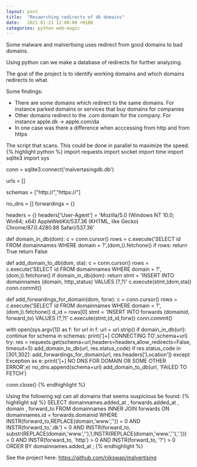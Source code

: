 ```yaml
---
layout: post
title:  "Resaerching redirects of dk domains"
date:   2021-01-21 12:00:00 +0100
categories: python web-magic
---
```

Some malware and malvertising uses redirect from good domains to bad domains.

Using python can we make a database of redirects for further analyzing.

The goal of the project is to identify working domains and which domains redirects to what.

Some findings:
* There are some domains which redirect to the same domains. For instance parked domains or services that buy domains for companies
* Other domains redirect to the .com domain for the company. For instance apple.dk -> apple.com/da
* In one case was there a difference when acccessing from http and from https

The script that scans. This could be done in parallel to maximize the speed.
{% highlight python %}
import requests
import socket
import time
import sqlite3
import sys

conn = sqlite3.connect('malvertasingdb.db')

urls = []

schemas = ["http://","https://"]

no_dns = []
forwardings = {}

headers = {}
headers['User-Agent'] = 'Mozilla/5.0 (Windows NT 10.0; Win64; x64) AppleWebKit/537.36 (KHTML, like Gecko) Chrome/87.0.4280.88 Safari/537.36'

def domain_in_db(dom):
    c = conn.cursor()
    rows = c.execute('SELECT id FROM domainnames WHERE domain = ?',(dom,)).fetchone()
    if rows:
        return True
    return False

def add_domain_to_db(dom, sta):
    c = conn.cursor()
    rows = c.execute('SELECT id FROM domainnames WHERE domain = ?',(dom,)).fetchone()
    if domain_in_db(dom):
        return
    stmt = 'INSERT INTO domainnames (domain, http_status) VALUES (?,?)'
    c.execute(stmt,(dom,sta))
    conn.commit()

def add_forwardings_for_domain(dom, forw):
    c = conn.cursor()
    rows = c.execute('SELECT id FROM domainnames WHERE domain = ?',(dom,)).fetchone()
    d_id = rows[0]
    stmt = 'INSERT INTO forwards (domainid, forward_to) VALUES (?,?)'
    c.execute(stmt,(d_id,forw))
    conn.commit()

with open(sys.argv[1]) as f:
    for url in f:
        url = url.strip()
        if domain_in_db(url):
            continue
        for schema in schemas:
            print('[+] CONNECTING TO',schema+url)
            try:
                res = requests.get(schema+url,headers=headers,allow_redirects=False, timeout=5)
                add_domain_to_db(url, res.status_code)
                if res.status_code in [301,302]:
                    add_forwardings_for_domain(url, res.headers['Location'])
            except Exception as e:
                print('[+] NO DNS FOR DOMAIN OR SOME OTHER ERROR',e)
                no_dns.append(schema+url)
                add_domain_to_db(url, 'FAILED TO FETCH')

conn.close()
{% endhighlight %}

Using the following sql can all domains that seems suspicious be found:
{% hightlight sql %}
SELECT
        domainnames.added_at
    ,   forwards.added_at
    ,    domain
    ,   forward_to
FROM
    domainnames
    INNER JOIN forwards ON
    domainnames.id = forwards.domainid
WHERE
    INSTR(forward_to,REPLACE(domain,'www.','')) = 0
	AND
    INSTR(forward_to,'.dk') = 0
	AND
    INSTR(forward_to, substr(REPLACE(domain,'www.',''),1,INSTR(REPLACE(domain,'www.',''),'.'))) = 0
	AND
    INSTR(forward_to, 'http') > 0
	AND
    INSTR(forward_to, '?') > 0
ORDER BY
    domainnames.added_at
;
{% endhighlight %}

See the project here: https://github.com/nikswap/malvertising